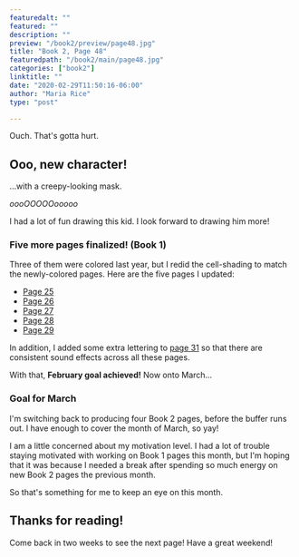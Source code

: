 ```yaml
---
featuredalt: ""
featured: ""
description: ""
preview: "/book2/preview/page48.jpg"
title: "Book 2, Page 48"
featuredpath: "/book2/main/page48.jpg"
categories: ["book2"]
linktitle: ""
date: "2020-02-29T11:50:16-06:00"
author: "Maria Rice"
type: "post"

---
```


Ouch. That's gotta hurt.

## Ooo, new character! 

...with a creepy-looking mask. 

_oooOOOOOooooo_

I had a lot of fun drawing this kid. I look forward to drawing him more!

### Five more pages finalized! (Book 1)

Three of them were colored last year, but I redid the cell-shading to match the newly-colored pages. 
Here are the five pages I updated: 

* [Page 25](https://mcrice123.github.io/morphic/blog/book-1-page-25/)
* [Page 26](https://mcrice123.github.io/morphic/blog/book-1-page-26/)
* [Page 27](https://mcrice123.github.io/morphic/blog/book-1-page-27/)
* [Page 28](https://mcrice123.github.io/morphic/blog/book-1-page-28/)
* [Page 29](https://mcrice123.github.io/morphic/blog/book-1-page-29/)

In addition, I added some extra lettering to [page 31](https://mcrice123.github.io/morphic/blog/book-1-page-31/) so that there are consistent sound effects across all these pages. 

With that, **February goal achieved!** Now onto March...

### Goal for March

I'm switching back to producing four Book 2 pages, before the buffer runs out. 
I have enough to cover the month of March, so yay! 

I am a little concerned about my motivation level. 
I had a lot of trouble staying motivated with working on Book 1 pages this month, but I'm hoping that it was because I needed a break after spending so much energy on new Book 2 pages the previous month. 

So that's something for me to keep an eye on this month. 

## Thanks for reading!

Come back in two weeks to see the next page! Have a great weekend!

